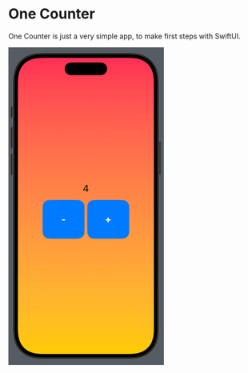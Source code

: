 # One Counter
One Counter is just a very simple app, to make first steps with SwiftUI. 

![Alt text](README%20IMAGES/Screenshot001.png)
